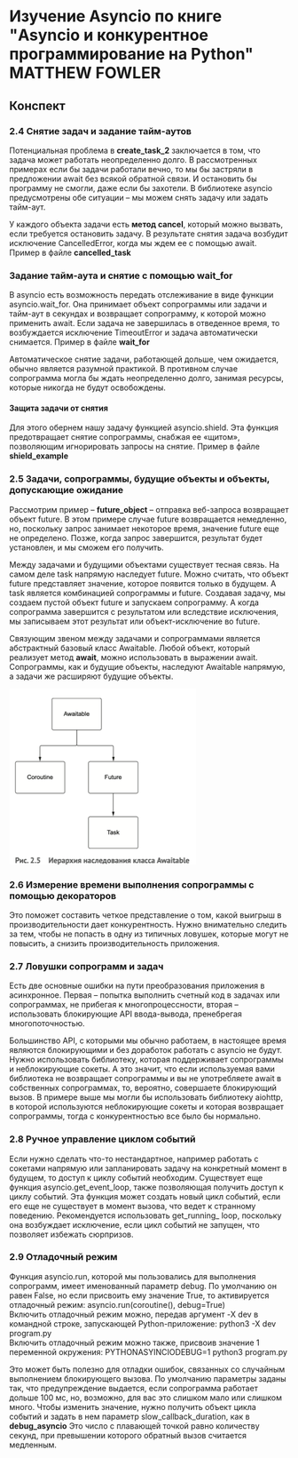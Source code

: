 <h1> Изучение Asyncio по книге "Asyncio и конкурентное программирование на Python" MATTHEW FOWLER </h1>
<h2> Конспект </h2>

<h3> 2.4 Снятие задач и задание тайм-аутов </h3>
Потенциальная проблема в <b>create_task_2</b> заключается в том, что задача может работать неопределенно долго. 
В рассмотренных примерах если бы задачи работали вечно, то мы бы застряли в предложении await без всякой обратной связи. 
И остановить бы программу не смогли, даже если бы захотели.
В библиотеке asyncio предусмотрены обе ситуации – мы можем снять задачу или задать тайм-аут.

У каждого объекта задачи есть <b>метод cancel</b>, который можно вызвать, если требуется остановить задачу. 
В результате снятия задача возбудит исключение CancelledError, когда мы ждем ее с помощью await. 
Пример в файле <b>cancelled_task</b>

<h3> Задание тайм-аута и снятие с помощью wait_for </h3>
В asyncio есть возможность передать отслеживание в виде функции asyncio.wait_for. Она принимает объект 
сопрограммы или задачи и тайм-аут в секундах и возвращает сопрограмму, к которой можно применить await. 
Если задача не завершилась в отведенное время, то возбуждается исключение TimeoutError и задача автоматически снимается.
Пример в файле <b>wait_for</b>

Автоматическое снятие задачи, работающей дольше, чем ожидается, обычно является разумной практикой. 
В противном случае сопрограмма могла бы ждать неопределенно долго, занимая ресурсы, которые никогда не будут освобождены. 

<h4> Защита задачи от снятия </h4>
Для этого обернем нашу задачу функцией asyncio.shield. Эта функция предотвращает снятие сопрограммы, снабжая ее «щитом», позволяющим игнорировать запросы на снятие.
Пример в файле <b>shield_example</b>

<h3> 2.5 Задачи, сопрограммы, будущие объекты и объекты, допускающие ожидание </h3>

Рассмотрим пример – <b>future_object</b> – отправка веб-запроса возвращает объект future. В этом примере случае future 
возвращается немедленно, но, поскольку запрос занимает некоторое время, значение future еще не определено. 
Позже, когда запрос завершится, результат будет установлен, и мы сможем его получить. 

Между задачами и будущими объектами существует тесная связь. На самом деле task напрямую наследует future. Можно считать, 
что объект future представляет значение, которое появится только в будущем. А task является комбинацией сопрограммы и future. 
Создавая задачу, мы создаем пустой объект future и запускаем сопрограмму. А когда сопрограмма завершится с результатом или вследствие
исключения, мы записываем этот результат или объект-исключение во future.

Связующим звеном между задачами и сопрограммами является абстрактный базовый класс Awaitable. Любой объект, который реализует метод __await__, 
можно использовать в выражении await. Сопрограммы, как и будущие объекты, наследуют Awaitable напрямую, а задачи же расширяют будущие объекты.

<img src="data/picture_2.5.png" width="337" height="317" alt="pic_2.5"/>

<h3> 2.6 Измерение времени выполнения сопрограммы с помощью декораторов </h3>
Это поможет составить четкое представление о том, какой выигрыш в производительности дает конкурентность.
Нужно внимательно следить за тем, чтобы не попасть в одну из типичных ловушек, которые могут не повысить, а снизить производительность приложения.

<h3> 2.7 Ловушки сопрограмм и задач </h3>
Есть две основные ошибки на пути преобразования приложения в асинхронное. Первая – попытка выполнить счетный код в задачах или сопрограммах, 
не прибегая к многопроцессности, вторая – использовать блокирующие API ввода-вывода, пренебрегая многопоточностью.

Большинство API, с которыми мы обычно работаем, в настоящее время являются блокирующими и без доработок работать с asyncio не будут. 
Нужно использовать библиотеку, которая поддерживает сопрограммы и неблокирующие сокеты. А это значит, что если используемая вами библиотека 
не возвращает сопрограммы и вы не употребляете await в собственных сопрограммах, то, вероятно, совершаете блокирующий вызов.
В примере выше мы могли бы использовать библиотеку aiohttp, в которой используются неблокирующие сокеты и которая возвращает сопрограммы, 
тогда с конкурентностью все было бы нормально.

<h3> 2.8 Ручное управление циклом событий </h3>
Если нужно сделать что-то нестандартное, например работать с сокетами напрямую или запланировать задачу на конкретный момент в будущем, то доступ к циклу событий необходим. 
Существует еще функция asyncio.get_event_loop, также позволяющая получить доступ к циклу событий. Эта функция может создать новый цикл событий, 
если его еще не существует в момент вызова, что ведет к странному поведению. Рекомендуется использовать get_running_ loop, поскольку она возбуждает 
исключение, если цикл событий не запущен, что позволяет избежать сюрпризов.

<h3> 2.9 Отладочный режим </h3>
Функция asyncio.run, которой мы пользовались для выполнения сопрограмм, имеет именованный параметр debug. По умолчанию он равен False, но если присвоить ему значение True, то активируется
отладочный режим: asyncio.run(coroutine(), debug=True) <br>
Включить отладочный режим можно, передав аргумент -X dev в командной строке, запускающей Python-приложение: python3 -X dev program.py <br>
Включить отладочный режим можно также, присвоив значение 1 переменной окружения: PYTHONASYINCIODEBUG=1 python3 program.py

Это может быть полезно для отладки ошибок, связанных со случайным выполнением блокирующего вызова. По умолчанию параметры заданы так, что предупреждение выдается, 
если сопрограмма работает дольше 100 мс, но, возможно, для вас это слишком мало или слишком много. Чтобы изменить значение, нужно получить объект цикла событий и 
задать в нем параметр slow_callback_duration, как в **debug_asyncio** Это число с плавающей точкой равно количеству секунд, при превышении которого обратный вызов считается медленным.

